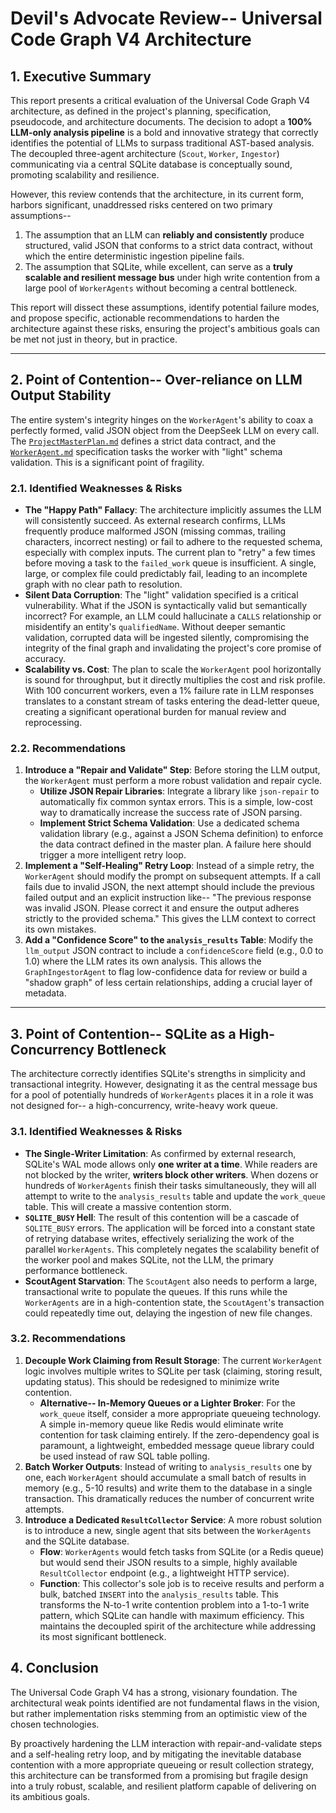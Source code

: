 # Devil's Advocate Review-- Universal Code Graph V4 Architecture

## 1. Executive Summary

This report presents a critical evaluation of the Universal Code Graph V4 architecture, as defined in the project's planning, specification, pseudocode, and architecture documents. The decision to adopt a **100% LLM-only analysis pipeline** is a bold and innovative strategy that correctly identifies the potential of LLMs to surpass traditional AST-based analysis. The decoupled three-agent architecture (`Scout`, `Worker`, `Ingestor`) communicating via a central SQLite database is conceptually sound, promoting scalability and resilience.

However, this review contends that the architecture, in its current form, harbors significant, unaddressed risks centered on two primary assumptions--
1.  The assumption that an LLM can **reliably and consistently** produce structured, valid JSON that conforms to a strict data contract, without which the entire deterministic ingestion pipeline fails.
2.  The assumption that SQLite, while excellent, can serve as a **truly scalable and resilient message bus** under high write contention from a large pool of `WorkerAgents` without becoming a central bottleneck.

This report will dissect these assumptions, identify potential failure modes, and propose specific, actionable recommendations to harden the architecture against these risks, ensuring the project's ambitious goals can be met not just in theory, but in practice.

---

## 2. Point of Contention-- Over-reliance on LLM Output Stability

The entire system's integrity hinges on the `WorkerAgent`'s ability to coax a perfectly formed, valid JSON object from the DeepSeek LLM on every call. The [`ProjectMasterPlan.md`](docs/ProjectMasterPlan.md:78-111) defines a strict data contract, and the [`WorkerAgent.md`](docs/specifications/WorkerAgent.md:23-25) specification tasks the worker with "light" schema validation. This is a significant point of fragility.

### 2.1. Identified Weaknesses & Risks

*   **The "Happy Path" Fallacy**: The architecture implicitly assumes the LLM will consistently succeed. As external research confirms, LLMs frequently produce malformed JSON (missing commas, trailing characters, incorrect nesting) or fail to adhere to the requested schema, especially with complex inputs. The current plan to "retry" a few times before moving a task to the `failed_work` queue is insufficient. A single, large, or complex file could predictably fail, leading to an incomplete graph with no clear path to resolution.
*   **Silent Data Corruption**: The "light" validation specified is a critical vulnerability. What if the JSON is syntactically valid but semantically incorrect? For example, an LLM could hallucinate a `CALLS` relationship or misidentify an entity's `qualifiedName`. Without deeper semantic validation, corrupted data will be ingested silently, compromising the integrity of the final graph and invalidating the project's core promise of accuracy.
*   **Scalability vs. Cost**: The plan to scale the `WorkerAgent` pool horizontally is sound for throughput, but it directly multiplies the cost and risk profile. With 100 concurrent workers, even a 1% failure rate in LLM responses translates to a constant stream of tasks entering the dead-letter queue, creating a significant operational burden for manual review and reprocessing.

### 2.2. Recommendations

1.  **Introduce a "Repair and Validate" Step**: Before storing the LLM output, the `WorkerAgent` must perform a more robust validation and repair cycle.
    *   **Utilize JSON Repair Libraries**: Integrate a library like `json-repair` to automatically fix common syntax errors. This is a simple, low-cost way to dramatically increase the success rate of JSON parsing.
    *   **Implement Strict Schema Validation**: Use a dedicated schema validation library (e.g., against a JSON Schema definition) to enforce the data contract defined in the master plan. A failure here should trigger a more intelligent retry loop.
2.  **Implement a "Self-Healing" Retry Loop**: Instead of a simple retry, the `WorkerAgent` should modify the prompt on subsequent attempts. If a call fails due to invalid JSON, the next attempt should include the previous failed output and an explicit instruction like-- "The previous response was invalid JSON. Please correct it and ensure the output adheres strictly to the provided schema." This gives the LLM context to correct its own mistakes.
3.  **Add a "Confidence Score" to the `analysis_results` Table**: Modify the `llm_output` JSON contract to include a `confidenceScore` field (e.g., 0.0 to 1.0) where the LLM rates its own analysis. This allows the `GraphIngestorAgent` to flag low-confidence data for review or build a "shadow graph" of less certain relationships, adding a crucial layer of metadata.

---

## 3. Point of Contention-- SQLite as a High-Concurrency Bottleneck

The architecture correctly identifies SQLite's strengths in simplicity and transactional integrity. However, designating it as the central message bus for a pool of potentially hundreds of `WorkerAgents` places it in a role it was not designed for-- a high-concurrency, write-heavy work queue.

### 3.1. Identified Weaknesses & Risks

*   **The Single-Writer Limitation**: As confirmed by external research, SQLite's WAL mode allows only **one writer at a time**. While readers are not blocked by the writer, **writers block other writers**. When dozens or hundreds of `WorkerAgents` finish their tasks simultaneously, they will all attempt to write to the `analysis_results` table and update the `work_queue` table. This will create a massive contention storm.
*   **`SQLITE_BUSY` Hell**: The result of this contention will be a cascade of `SQLITE_BUSY` errors. The application will be forced into a constant state of retrying database writes, effectively serializing the work of the parallel `WorkerAgents`. This completely negates the scalability benefit of the worker pool and makes SQLite, not the LLM, the primary performance bottleneck.
*   **ScoutAgent Starvation**: The `ScoutAgent` also needs to perform a large, transactional write to populate the queues. If this runs while the `WorkerAgents` are in a high-contention state, the `ScoutAgent`'s transaction could repeatedly time out, delaying the ingestion of new file changes.

### 3.2. Recommendations

1.  **Decouple Work Claiming from Result Storage**: The current `WorkerAgent` logic involves multiple writes to SQLite per task (claiming, storing result, updating status). This should be redesigned to minimize write contention.
    *   **Alternative-- In-Memory Queues or a Lighter Broker**: For the `work_queue` itself, consider a more appropriate queueing technology. A simple in-memory queue like Redis would eliminate write contention for task claiming entirely. If the zero-dependency goal is paramount, a lightweight, embedded message queue library could be used instead of raw SQL table polling.
2.  **Batch Worker Outputs**: Instead of writing to `analysis_results` one by one, each `WorkerAgent` should accumulate a small batch of results in memory (e.g., 5-10 results) and write them to the database in a single transaction. This dramatically reduces the number of concurrent write attempts.
3.  **Introduce a Dedicated `ResultCollector` Service**: A more robust solution is to introduce a new, single agent that sits between the `WorkerAgents` and the SQLite database.
    *   **Flow**: `WorkerAgents` would fetch tasks from SQLite (or a Redis queue) but would send their JSON results to a simple, highly available `ResultCollector` endpoint (e.g., a lightweight HTTP service).
    *   **Function**: This collector's sole job is to receive results and perform a bulk, batched `INSERT` into the `analysis_results` table. This transforms the N-to-1 write contention problem into a 1-to-1 write pattern, which SQLite can handle with maximum efficiency. This maintains the decoupled spirit of the architecture while addressing its most significant bottleneck.

## 4. Conclusion

The Universal Code Graph V4 has a strong, visionary foundation. The architectural weak points identified are not fundamental flaws in the vision, but rather implementation risks stemming from an optimistic view of the chosen technologies.

By proactively hardening the LLM interaction with repair-and-validate steps and a self-healing retry loop, and by mitigating the inevitable database contention with a more appropriate queueing or result collection strategy, this architecture can be transformed from a promising but fragile design into a truly robust, scalable, and resilient platform capable of delivering on its ambitious goals.